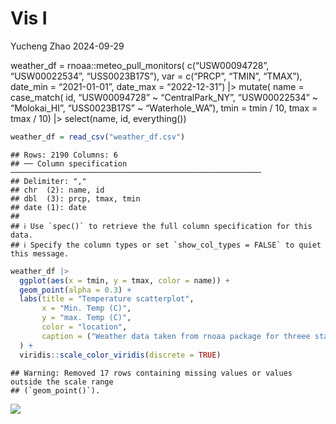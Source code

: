Vis I
================
Yucheng Zhao
2024-09-29

weather_df = rnoaa::meteo_pull_monitors( c(“USW00094728”, “USW00022534”,
“USS0023B17S”), var = c(“PRCP”, “TMIN”, “TMAX”), date_min =
“2021-01-01”, date_max = “2022-12-31”) \|\> mutate( name = case_match(
id, “USW00094728” ~ “CentralPark_NY”, “USW00022534” ~ “Molokai_HI”,
“USS0023B17S” ~ “Waterhole_WA”), tmin = tmin / 10, tmax = tmax / 10)
\|\> select(name, id, everything())

``` r
weather_df = read_csv("weather_df.csv") 
```

    ## Rows: 2190 Columns: 6
    ## ── Column specification ────────────────────────────────────────────────────────
    ## Delimiter: ","
    ## chr  (2): name, id
    ## dbl  (3): prcp, tmax, tmin
    ## date (1): date
    ## 
    ## ℹ Use `spec()` to retrieve the full column specification for this data.
    ## ℹ Specify the column types or set `show_col_types = FALSE` to quiet this message.

``` r
weather_df |> 
  ggplot(aes(x = tmin, y = tmax, color = name)) +
  geom_point(alpha = 0.3) + 
  labs(title = "Temperature scatterplot",
       x = "Min. Temp (C)",
       y = "max. Temp (C)",
       color = "location",
       caption = ("Weather data taken from rnoaa package for threee stations")
  ) +
  viridis::scale_color_viridis(discrete = TRUE)
```

    ## Warning: Removed 17 rows containing missing values or values outside the scale range
    ## (`geom_point()`).

![](vis_2_files/figure-gfm/unnamed-chunk-1-1.png)<!-- -->
